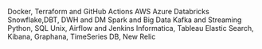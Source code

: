 Docker, Terraform and GitHub Actions
AWS
Azure
Databricks
Snowflake,DBT, DWH and DM
Spark and Big Data
Kafka and Streaming
Python, SQL 
Unix, Airflow and Jenkins
Informatica, Tableau
Elastic Search, Kibana, Graphana, TimeSeries DB, New Relic